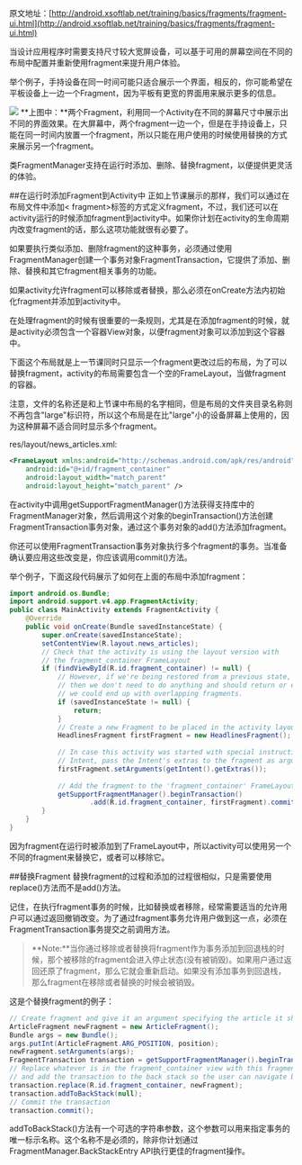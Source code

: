 原文地址：[http://android.xsoftlab.net/training/basics/fragments/fragment-ui.html](http://android.xsoftlab.net/training/basics/fragments/fragment-ui.html)

当设计应用程序时需要支持尺寸较大宽屏设备，可以基于可用的屏幕空间在不同的布局中配置并重新使用fragment来提升用户体验。

举个例子，手持设备在同一时间可能只适合展示一个界面，相反的，你可能希望在平板设备上一边一个Fragment，因为平板有更宽的界面用来展示更多的信息。

![](http://android.xsoftlab.net/images/training/basics/fragments-screen-mock.png)
**上图中：**两个Fragment，利用同一个Activity在不同的屏幕尺寸中展示出不同的界面效果。在大屏幕中，两个fragment一边一个，但是在手持设备上，只能在同一时间内放置一个fragment，所以只能在用户使用的时候使用替换的方式来展示另一个fragment。

类FragmentManager支持在运行时添加、删除、替换fragment，以便提供更灵活的体验。

##在运行时添加Fragment到Activity中
正如上节课展示的那样，我们可以通过在布局文件中添加< fragment>标签的方式定义fragment，不过，我们还可以在activity运行的时候添加fragment到activity中。如果你计划在activity的生命周期内改变fragment的话，那么这项功能就很有必要了。

如果要执行类似添加、删除fragment的这种事务，必须通过使用FragmentManager创建一个事务对象FragmentTransaction，它提供了添加、删除、替换和其它fragment相关事务的功能。

如果activity允许fragment可以移除或者替换，那么必须在onCreate方法内初始化fragment并添加到activity中。

在处理fragment的时候有很重要的一条规则，尤其是在添加fragment的时候，就是activity必须包含一个容器View对象，以便fragment对象可以添加到这个容器中。

下面这个布局就是上一节课同时只显示一个fragment更改过后的布局，为了可以替换fragment，activity的布局需要包含一个空的FrameLayout，当做fragment的容器。

注意，文件的名称还是和上节课中布局的名字相同，但是布局的文件夹目录名称则不再包含"large"标识符，所以这个布局是在比"large"小的设备屏幕上使用的，因为这种屏幕不适合同时显示多个fragment。

res/layout/news_articles.xml:
```xml
<FrameLayout xmlns:android="http://schemas.android.com/apk/res/android"
    android:id="@+id/fragment_container"
    android:layout_width="match_parent"
    android:layout_height="match_parent" />
```

在activity中调用getSupportFragmentManager()方法获得支持库中的FragmentManager对象，然后调用这个对象的beginTransaction()方法创建FragmentTransaction事务对象，通过这个事务对象的add()方法添加fragment。

你还可以使用FragmentTransaction事务对象执行多个fragment的事务。当准备确认要应用这些改变是，你应该调用commit()方法。

举个例子，下面这段代码展示了如何在上面的布局中添加fragment：
```java
import android.os.Bundle;
import android.support.v4.app.FragmentActivity;
public class MainActivity extends FragmentActivity {
    @Override
    public void onCreate(Bundle savedInstanceState) {
        super.onCreate(savedInstanceState);
        setContentView(R.layout.news_articles);
        // Check that the activity is using the layout version with
        // the fragment_container FrameLayout
        if (findViewById(R.id.fragment_container) != null) {
            // However, if we're being restored from a previous state,
            // then we don't need to do anything and should return or else
            // we could end up with overlapping fragments.
            if (savedInstanceState != null) {
                return;
            }
            // Create a new Fragment to be placed in the activity layout
            HeadlinesFragment firstFragment = new HeadlinesFragment();
            
            // In case this activity was started with special instructions from an
            // Intent, pass the Intent's extras to the fragment as arguments
            firstFragment.setArguments(getIntent().getExtras());
            
            // Add the fragment to the 'fragment_container' FrameLayout
            getSupportFragmentManager().beginTransaction()
                    .add(R.id.fragment_container, firstFragment).commit();
        }
    }
}
```

因为fragment在运行时被添加到了FrameLayout中，所以activity可以使用另一个不同的fragment来替换它，或者可以移除它。

##替换Fragment
替换fragment的过程和添加的过程很相似，只是需要使用replace()方法而不是add()方法。

记住，在执行fragment事务的时候，比如替换或者移除，经常需要适当的允许用户可以通过返回撤销改变。为了通过fragment事务允许用户做到这一点，必须在FragmentTransaction事务提交之前调用方法。

>**Note:**当你通过移除或者替换将fragment作为事务添加到回退栈的时候，那个被移除的fragment会进入停止状态(没有被销毁)。如果用户通过返回还原了fragment，那么它就会重新启动。如果没有添加事务到回退栈，那么fragment在移除或者替换的时候会被销毁。

这是个替换fragment的例子：
```java
// Create fragment and give it an argument specifying the article it should show
ArticleFragment newFragment = new ArticleFragment();
Bundle args = new Bundle();
args.putInt(ArticleFragment.ARG_POSITION, position);
newFragment.setArguments(args);
FragmentTransaction transaction = getSupportFragmentManager().beginTransaction();
// Replace whatever is in the fragment_container view with this fragment,
// and add the transaction to the back stack so the user can navigate back
transaction.replace(R.id.fragment_container, newFragment);
transaction.addToBackStack(null);
// Commit the transaction
transaction.commit();
```

addToBackStack()方法有一个可选的字符串参数，这个参数可以用来指定事务的唯一标示名称。这个名称不是必须的，除非你计划通过FragmentManager.BackStackEntry API执行更佳的fragment操作。